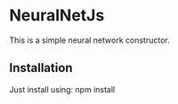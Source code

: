 # NeuralNetJs

This is a simple neural network constructor.

## Installation

Just install using:
	npm install